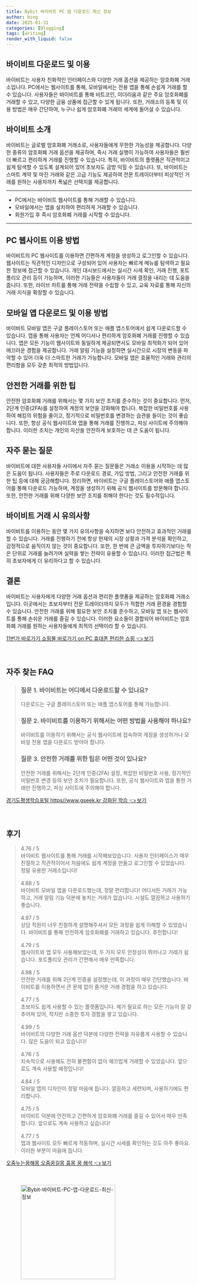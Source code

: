 ```yaml
---
title: Bybit 바이비트 PC 앱 다운로드 최신 정보
author: bing
date: 2025-01-31
categories: [Blogging]
tags: [writing]
render_with_liquid: false
---
```



<h2 id='바이비트_다운로드_및_이용'>바이비트 다운로드 및 이용</h2>

<p>바이비트는 사용자 친화적인 인터페이스와 다양한 거래 옵션을 제공하는 암호화폐 거래소입니다. PC에서는 웹사이트를 통해, 모바일에서는 전용 앱을 통해 손쉽게 거래를 할 수 있습니다. 사용자들은 바이비트를 통해 비트코인, 이더리움과 같은 주요 암호화폐를 거래할 수 있고, 다양한 금융 상품에 접근할 수 있게 됩니다. 또한, 거래소의 등록 및 이용 방법은 매우 간단하여, 누구나 쉽게 암호화폐 거래의 세계에 들어설 수 있습니다.</p>

<h2 id='바이비트_소개'>바이비트 소개</h2>

<p>바이비트는 글로벌 암호화폐 거래소로, 사용자들에게 무한한 가능성을 제공합니다. 다양한 종류의 암호화폐 거래 옵션을 제공하며, 즉시 거래 실행이 가능하여 사용자들은 훨씬 더 빠르고 편리하게 거래를 진행할 수 있습니다. 특히, 바이비트의 플랫폼은 직관적이고 쉽게 탐색할 수 있도록 설계되어 있어 초보자도 금방 익힐 수 있습니다. 또, 바이비트는 스마트 계약 및 마진 거래와 같은 고급 기능도 제공하여 전문 트레이더부터 피상적인 거래를 원하는 사용자까지 폭넓은 선택지를 제공합니다.</p>

<hr />

<ul>
    <li>PC에서는 바이비트 웹사이트를 통해 거래할 수 있습니다.</li>
    <li>모바일에서는 앱을 설치하여 편리하게 거래할 수 있습니다.</li>
    <li>회원가입 후 즉시 암호화폐 거래를 시작할 수 있습니다.</li>
</ul>

<hr />

<h2 id='PC_웹사이트_이용_방법'>PC 웹사이트 이용 방법</h2>

<p>바이비트의 PC 웹사이트를 이용하면 간편하게 계정을 생성하고 로그인할 수 있습니다. 웹사이트는 직관적인 디자인으로 구성되어 있어 사용자는 빠르게 메뉴를 탐색하고 필요한 정보에 접근할 수 있습니다. 개인 대시보드에서는 실시간 시세 확인, 거래 진행, 포트폴리오 관리 등이 가능하며, 이러한 기능들은 사용자들이 거래 결정을 내리는 데 도움을 줍니다. 또한, 라이브 차트를 통해 거래 전략을 수립할 수 있고, 교육 자료를 통해 자신의 거래 지식을 확장할 수 있습니다.</p>

<h2 id='모바일_앱_다운로드_및_이용_방법'>모바일 앱 다운로드 및 이용 방법</h2>

<p>바이비트 모바일 앱은 구글 플레이스토어 또는 애플 앱스토어에서 쉽게 다운로드할 수 있습니다. 앱을 통해 사용자는 언제 어디서나 편리하게 암호화폐 거래를 진행할 수 있습니다. 앱은 모든 기능이 웹사이트와 동일하게 제공되면서도 모바일 최적화가 되어 있어 매끄러운 경험을 제공합니다. 거래 알림 기능을 설정하면 실시간으로 시장의 변동을 파악할 수 있어 더욱 더 스마트한 거래가 가능합니다. 모바일 앱은 효율적인 거래와 관리의 편리함을 모두 갖춘 최적의 방법입니다.</p>

<h2 id='안전한_거래를_위한_팁'>안전한 거래를 위한 팁</h2>

<p>안전한 암호화폐 거래를 위해서는 몇 가지 보안 조치를 준수하는 것이 중요합니다. 먼저, 2단계 인증(2FA)를 설정하여 계정의 보안을 강화해야 합니다. 복잡한 비밀번호를 사용하여 해킹의 위험을 줄이고, 정기적으로 비밀번호를 변경하는 습관을 들이는 것이 좋습니다. 또한, 항상 공식 웹사이트와 앱을 통해 거래를 진행하고, 피싱 사이트에 주의해야 합니다. 이러한 조치는 개인의 자산을 안전하게 보호하는 데 큰 도움이 됩니다.</p>

<h2 id='자주_묻는_질문'>자주 묻는 질문</h2>

<p>바이비트에 대한 사용자들 사이에서 자주 묻는 질문들은 거래소 이용을 시작하는 데 많은 도움이 됩니다. 사용자들은 주로 다운로드 경로, 가입 방법, 그리고 안전한 거래를 위한 팁 등에 대해 궁금해합니다. 정리하면, 바이비트는 구글 플레이스토어와 애플 앱스토어를 통해 다운로드 가능하며, 계정을 생성하기 위해 공식 웹사이트를 방문해야 합니다. 또한, 안전한 거래를 위해 다양한 보안 조치를 취해야 한다는 것도 필수적입니다.</p>

<h2 id='바이비트_거래_시_유의사항'>바이비트 거래 시 유의사항</h2>

<p>바이비트를 이용하는 동안 몇 가지 유의사항을 숙지하면 보다 안전하고 효과적인 거래를 할 수 있습니다. 거래를 진행하기 전에 항상 현재의 시장 상황과 가격 분석을 확인하고, 감정적으로 움직이지 않는 것이 중요합니다. 또한, 한 번에 큰 금액을 투자하기보다는 작은 단위로 거래를 늘려가며 실력을 쌓는 전략이 유용할 수 있습니다. 이러한 접근법은 특히 초보자에게 더 유리하다고 할 수 있습니다.</p>

<h2 id='결론'>결론</h2>

<p>바이비트는 사용자에게 다양한 거래 옵션과 편리한 플랫폼을 제공하는 암호화폐 거래소입니다. 이곳에서는 초보자부터 전문 트레이더까지 모두가 적합한 거래 환경을 경험할 수 있습니다. 안전한 거래를 위해 필요한 보안 조치를 준수하고, 모바일 앱 또는 웹사이트를 통해 손쉬운 거래를 즐길 수 있습니다. 이러한 요소들이 결합되어 바이비트는 암호화폐 거래를 원하는 사용자들에게 최적의 선택이라 할 수 있습니다.</p>


<p><a class="click-button" title="11번가 바로가기 쇼핑몰 바로가기 on PC 휴대폰 편리한 쇼핑" href="https://adkhouse.github.io/posts/11%EB%B2%88%EA%B0%80-%EB%B0%94%EB%A1%9C%EA%B0%80%EA%B8%B0-%EC%87%BC%ED%95%91%EB%AA%B0-%EB%B0%94%EB%A1%9C%EA%B0%80%EA%B8%B0-on-PC-%ED%9C%B4%EB%8C%80%ED%8F%B0-%ED%8E%B8%EB%A6%AC%ED%95%9C-%EC%87%BC%ED%95%91/" rel="dofollow">11번가 바로가기 쇼핑몰 바로가기 on PC 휴대폰 편리한 쇼핑 👈 보기</a></p><br>
<h2 id='자주_찾는_FAQ'>자주 찾는 FAQ</h2>
<div itemscope="" itemtype="https://schema.org/FAQPage"> 
<blockquote> 
<div itemscope="" itemprop="mainEntity" itemtype="https://schema.org/Question"> 
<h3 itemprop="name">질문 1. 바이비트는 어디에서 다운로드할 수 있나요?</h3> 
<div itemscope="" itemprop="acceptedAnswer" itemtype="https://schema.org/Answer"> 
<span itemprop="text"> 
<p>다운로드는 구글 플레이스토어 또는 애플 앱스토어를 통해 가능합니다.</p> 
</span> 
</div> 
</div> 
<div itemscope="" itemprop="mainEntity" itemtype="https://schema.org/Question"> 
<h3 itemprop="name">질문 2. 바이비트를 이용하기 위해서는 어떤 방법을 사용해야 하나요?</h3> 
<div itemscope="" itemprop="acceptedAnswer" itemtype="https://schema.org/Answer"> 
<span itemprop="text"> 
<p>바이비트를 이용하기 위해서는 공식 웹사이트에 접속하여 계정을 생성하거나 모바일 전용 앱을 다운로드 받아야 합니다.</p> 
</span> 
</div> 
</div> 
<div itemscope="" itemprop="mainEntity" itemtype="https://schema.org/Question"> 
<h3 itemprop="name">질문 3. 안전한 거래를 위한 팁은 어떤 것이 있나요?</h3> 
<div itemscope="" itemprop="acceptedAnswer" itemtype="https://schema.org/Answer"> 
<span itemprop="text"> 
<p>안전한 거래를 위해서는 2단계 인증(2FA) 설정, 복잡한 비밀번호 사용, 정기적인 비밀번호 변경 등의 보안 조치가 필요합니다. 또한, 공식 웹사이트와 앱을 통한 거래만 진행하고, 피싱 사이트에 주의해야 합니다.</p> 
</span> 
</div> 
</div> 
</blockquote> 
</div>
<p><a class="click-button" title="경기도평생학습포털 https//www.gseek.kr 강화된 학습" href="https://adkhouse.github.io/posts/%EA%B2%BD%EA%B8%B0%EB%8F%84%ED%8F%89%EC%83%9D%ED%95%99%EC%8A%B5%ED%8F%AC%ED%84%B8-httpswww.gseek.kr-%EA%B0%95%ED%99%94%EB%90%9C-%ED%95%99%EC%8A%B5/" rel="dofollow">경기도평생학습포털 https//www.gseek.kr 강화된 학습 👈 보기</a></p><br>
<h2 id='후기'>후기</h2>
<div itemscope itemtype="https://schema.org/Product">
  <blockquote>
  <div itemprop="review" itemscope itemtype="https://schema.org/Review">
      <div itemprop="reviewRating" itemscope itemtype="https://schema.org/Rating"> <span itemprop="ratingValue">4.76</span> / <span itemprop="bestRating">5</span> </div>
      <span itemprop="reviewBody">바이비트 웹사이트를 통해 거래를 시작해보았습니다. 사용자 인터페이스가 매우 친절하고 직관적이어서 처음에도 쉽게 계정을 만들고 로그인할 수 있었습니다. 정말 유용한 거래소입니다!</span>
  </div>
  <br>
  <div itemprop="review" itemscope itemtype="https://schema.org/Review">
      <div itemprop="reviewRating" itemscope itemtype="https://schema.org/Rating"> <span itemprop="ratingValue">4.88</span> / <span itemprop="bestRating">5</span> </div>
      <span itemprop="reviewBody">바이비트 모바일 앱을 다운로드했는데, 정말 편리합니다! 어디서든 거래가 가능하고, 거래 알림 기능 덕분에 놓치는 거래가 없습니다. 시설도 깔끔하고 사용하기 좋습니다.</span>
  </div>
  <br>
  <div itemprop="review" itemscope itemtype="https://schema.org/Review">
      <div itemprop="reviewRating" itemscope itemtype="https://schema.org/Rating"> <span itemprop="ratingValue">4.97</span> / <span itemprop="bestRating">5</span> </div>
      <span itemprop="reviewBody">상담 직원이 너무 친절하게 설명해주셔서 모든 과정을 쉽게 이해할 수 있었습니다. 바이비트를 통해 안전하게 암호화폐를 거래하고 있습니다. 추천합니다!</span>
  </div>
  <br>
  <div itemprop="review" itemscope itemtype="https://schema.org/Review">
      <div itemprop="reviewRating" itemscope itemtype="https://schema.org/Rating"> <span itemprop="ratingValue">4.79</span> / <span itemprop="bestRating">5</span> </div>
      <span itemprop="reviewBody">웹사이트와 앱 모두 사용해보았는데, 두 가지 모두 안정성이 뛰어나고 거래가 쉽습니다. 포트폴리오 관리가 간편해서 매우 만족합니다.</span>
  </div>
  <br>
  <div itemprop="review" itemscope itemtype="https://schema.org/Review">
      <div itemprop="reviewRating" itemscope itemtype="https://schema.org/Rating"> <span itemprop="ratingValue">4.98</span> / <span itemprop="bestRating">5</span> </div>
      <span itemprop="reviewBody">안전한 거래를 위해 2단계 인증을 설정했는데, 이 과정이 매우 간단했습니다. 바이비트를 이용하면서 큰 문제 없이 즐거운 거래 경험을 하고 있습니다.</span>
  </div>
  <br>
  <div itemprop="review" itemscope itemtype="https://schema.org/Review">
      <div itemprop="reviewRating" itemscope itemtype="https://schema.org/Rating"> <span itemprop="ratingValue">4.77</span> / <span itemprop="bestRating">5</span> </div>
      <span itemprop="reviewBody">초보자도 쉽게 사용할 수 있는 플랫폼입니다. 제가 필요로 하는 모든 기능이 잘 갖추어져 있어, 작지만 소중한 투자 경험을 쌓고 있습니다.</span>
  </div>
  <br>
  <div itemprop="review" itemscope itemtype="https://schema.org/Review">
      <div itemprop="reviewRating" itemscope itemtype="https://schema.org/Rating"> <span itemprop="ratingValue">4.99</span> / <span itemprop="bestRating">5</span> </div>
      <span itemprop="reviewBody">바이비트의 다양한 거래 옵션 덕분에 다양한 전략을 자유롭게 사용할 수 있습니다. 많은 도움이 되고 있습니다!</span>
  </div>
  <br>
  <div itemprop="review" itemscope itemtype="https://schema.org/Review">
      <div itemprop="reviewRating" itemscope itemtype="https://schema.org/Rating"> <span itemprop="ratingValue">4.76</span> / <span itemprop="bestRating">5</span> </div>
      <span itemprop="reviewBody">지속적으로 사용해도 전혀 불편함이 없이 매끄럽게 거래할 수 있었습니다. 앞으로도 계속 사용할 예정입니다!</span>
  </div>
  <br>
  <div itemprop="review" itemscope itemtype="https://schema.org/Review">
      <div itemprop="reviewRating" itemscope itemtype="https://schema.org/Rating"> <span itemprop="ratingValue">4.84</span> / <span itemprop="bestRating">5</span> </div>
      <span itemprop="reviewBody">모바일 앱의 디자인이 정말 마음에 듭니다. 깔끔하고 세련되며, 사용하기에도 편리합니다.</span>
  </div>
  <br>
  <div itemprop="review" itemscope itemtype="https://schema.org/Review">
      <div itemprop="reviewRating" itemscope itemtype="https://schema.org/Rating"> <span itemprop="ratingValue">4.75</span> / <span itemprop="bestRating">5</span> </div>
      <span itemprop="reviewBody">바이비트 덕분에 안전하고 간편하게 암호화폐 거래를 즐길 수 있어서 매우 만족합니다. 앞으로도 계속 사용하고 싶습니다!</span>
  </div>
  <br>
  <div itemprop="review" itemscope itemtype="https://schema.org/Review">
      <div itemprop="reviewRating" itemscope itemtype="https://schema.org/Rating"> <span itemprop="ratingValue">4.77</span> / <span itemprop="bestRating">5</span> </div>
      <span itemprop="reviewBody">앱과 웹사이트 모두 빠르게 작동하며, 실시간 시세를 확인하는 것도 아주 좋아요. 이러한 부분이 마음에 듭니다.</span>
  </div>
  </blockquote>
</div>
<p><a class="click-button" title="오줌누는꿈해몽 오줌꿈길몽 흉몽 꿈 해석" href="https://adkhouse.github.io/posts/%EC%98%A4%EC%A4%8C%EB%88%84%EB%8A%94%EA%BF%88%ED%95%B4%EB%AA%BD-%EC%98%A4%EC%A4%8C%EA%BF%88%EA%B8%B8%EB%AA%BD-%ED%9D%89%EB%AA%BD-%EA%BF%88-%ED%95%B4%EC%84%9D/" rel="dofollow">오줌누는꿈해몽 오줌꿈길몽 흉몽 꿈 해석 👈 보기</a></p><br>
<figure class="image"><img src="https://adkhouse.github.io/assets/img/thumbnail/Bybit-바이비트-PC-앱-다운로드-최신-정보.webp" alt="Bybit-바이비트-PC-앱-다운로드-최신-정보" width="256" height="256"></figure>